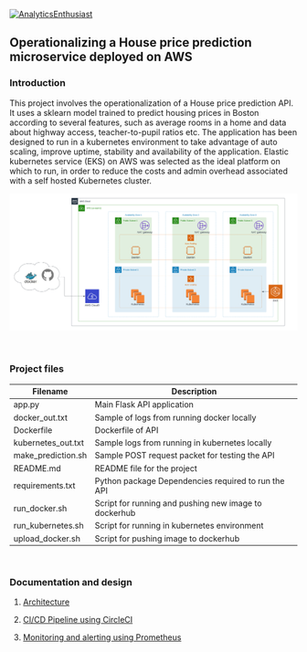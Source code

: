 [![AnalyticsEnthusiast](https://circleci.com/gh/AnalyticsEnthusiast/house-price-ml-eks.svg?style=svg)](https://circleci.com/gh/AnalyticsEnthusiast/house-price-ml-eks)

## Operationalizing a House price prediction microservice deployed on AWS


### Introduction

<p>This project involves the operationalization of a House price prediction API. It uses a sklearn model trained to predict housing prices in Boston according to several features, such as average rooms in a home and data about highway access, teacher-to-pupil ratios etc. 
The application has been designed to run in a kubernetes environment to take advantage of auto scaling, improve uptime, stability and availability of the application. Elastic kubernetes service (EKS) on AWS was selected as the ideal platform on which to run, in order to reduce the costs and admin overhead associated with a self hosted Kubernetes cluster.</p>

![High Level Architecture](./images/HousePriceML_EKS.png)


<br>

### Project files


| Filename            | Description                                           | 
|---------------------|-------------------------------------------------------|
| app.py              | Main Flask API application                            |                        
| docker_out.txt      | Sample of logs from running docker locally            |
| Dockerfile          | Dockerfile of API                                     |
| kubernetes_out.txt  | Sample logs from running in kubernetes locally        |
| make_prediction.sh  | Sample POST request packet for testing the API        |
| README.md           | README file for the project                           |
| requirements.txt    | Python package Dependencies required to run the API   |
| run_docker.sh       | Script for running and pushing new image to dockerhub |
| run_kubernetes.sh   | Script for running in kubernetes environment          |
| upload_docker.sh    | Script for pushing image to dockerhub                 |

<br>

### Documentation and design

1. [Architecture](./docs/architecture.md)

2. [CI/CD Pipeline using CircleCI](./docs/circleci.md)

3. [Monitoring and alerting using Prometheus](./docs/prometheus.md)

